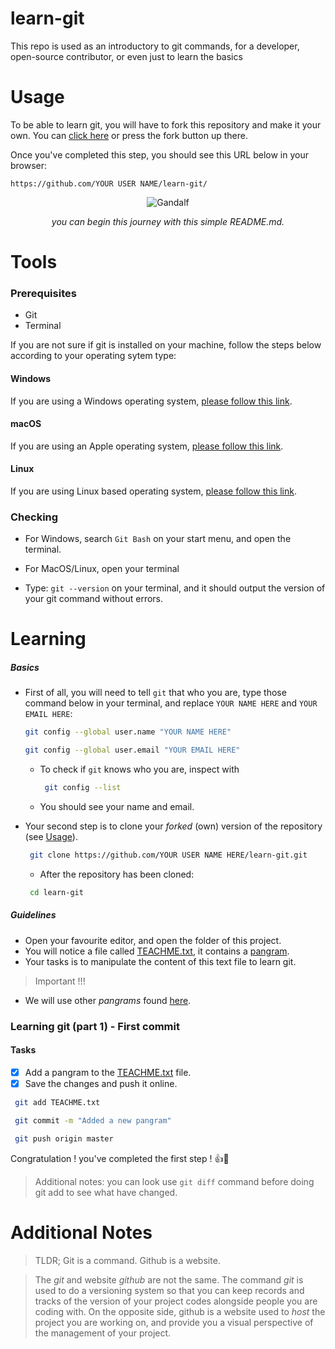 # learn-git
This repo is used as an introductory to git commands, for a developer, open-source contributor, or even just to learn the basics

Usage
=====
To be able to learn git, you will have to fork this repository and make it your own.
You can [click here](https://github.com/theArtechnology/learn-git/fork) or press the fork button up there.

Once you've completed this step, you should see this URL below in your browser:
```text
https://github.com/YOUR USER NAME/learn-git/
```

<p align="center">
  <img src="https://mrwgifs.com/wp-content/uploads/2013/11/Gandalf-Is-Searching-For-Someone-To-Adventure-With-In-Lord-Of-The-Rings.gif" alt="Gandalf">
</p>

<p align="center">
  <i>you can begin this journey with this simple README.md.</i>
</p>


Tools
=====
### Prerequisites
- Git
- Terminal

If you are not sure if git is installed on your machine, follow the steps below according to your operating sytem type:

#### Windows
If you are using a Windows operating system,  [please follow this link](https://gitforwindows.org/).

#### macOS
If you are using an Apple operating system,  [please follow this link](https://gist.github.com/derhuerst/1b15ff4652a867391f03#file-mac-md).

#### Linux
If you are using Linux based operating system,  [please follow this link](https://git-scm.com/download/linux).

### Checking
 - For Windows, search `Git Bash` on your start menu, and open the terminal.
 - For MacOS/Linux, open your terminal
 
 - Type: `git --version` on your terminal, and it should output the version of your git command without errors.

Learning
========

##### Basics
* First of all, you will need to tell `git` that who you are, type those command below in your terminal, and replace `YOUR NAME HERE` and `YOUR EMAIL HERE`:
    ```bash
    git config --global user.name "YOUR NAME HERE"
    ```
    
    ```bash
    git config --global user.email "YOUR EMAIL HERE"
    ```
  * To check if `git` knows who you are, inspect with 
    ```bash
     git config --list
    ```
  * You should see your name and email.
 
* Your second step is to clone your *forked* (own) version of the repository (see [Usage](#usage)).
    ```bash
     git clone https://github.com/YOUR USER NAME HERE/learn-git.git
    ```
   * After the repository has been cloned:
   ```bash
    cd learn-git
   ```
##### Guidelines
* Open your favourite editor, and open the folder of this project.
* You will notice a file called [TEACHME.txt](TEACHME.txt), it contains a [pangram](https://en.wikipedia.org/wiki/Pangram).
* Your tasks is to manipulate the content of this text file to learn git.
> Important !!!
* We will use other *pangrams* found [here](https://pangrampangram.com/blogs/journal/best-pangrams-a-tool-for-every-graphic-designers).

### Learning git (part 1) - First commit
#### Tasks
- [x] Add a pangram to the [TEACHME.txt](TEACHME.txt) file.
- [x] Save the changes and push it online.

```bash
 git add TEACHME.txt
```
```bash
 git commit -m "Added a new pangram"
```

```bash
 git push origin master
```
Congratulation ! you've completed the first step ! :+1::tada:
> Additional notes: you can look use `git diff` command before doing git add to see what have changed.
 
Additional Notes
================
> TLDR; Git is a command. Github is a website. 

> The *git* and website *github* are not the same. The command *git* is used to do a versioning system so that you can keep records and tracks of the version of your project codes alongside people you are coding with. On the opposite side, github is a website used to *host* the project you are working on, and provide you a visual perspective of the management of your project.
